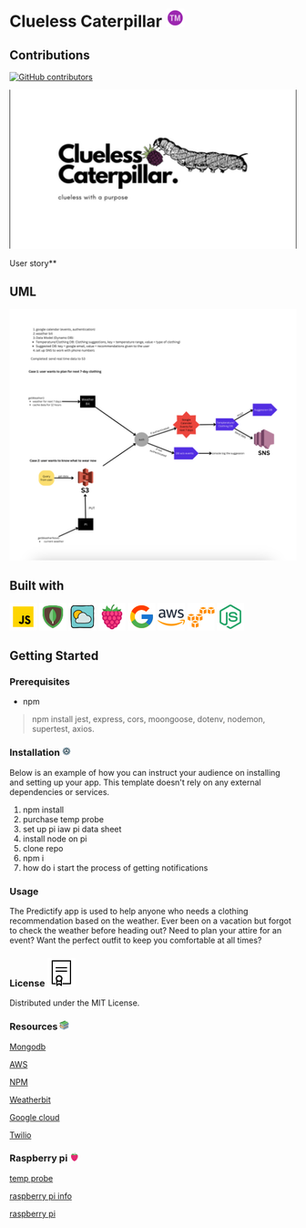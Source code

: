 # Clueless Caterpillar ![tm](/images/trademark2.png)

## Contributions

[![GitHub contributors](https://img.shields.io/github/contributors/<username>/<repository>.svg)](https://github.com/orgs/clueless-capybara/people)


![cluelessCaterpillars](/images/Logo.png)

User story**


## UML 

![uml](/images/uml.png)

## Built with

![js](/images/javascript.gif)
![mongo](/images/mongo.png)
![weather](/images/weather.png)
![rasp](/images/raspberry.png)
![google](/images/google.png)
![aws](/images/amazon-web-services.png)
![s3](/images/amazon-s3.png)
![express](/images/node-js-48.png)

## Getting Started

### Prerequisites

* npm

> npm install jest, express, cors, moongoose, dotenv, nodemon, supertest, axios.

### Installation ![gear](/images/gear.png)

Below is an example of how you can instruct your audience on installing and setting up your app. This template doesn't rely on any external dependencies or services.

1. npm install
2. purchase temp probe
3. set up pi iaw pi data sheet
4. install node on pi
5. clone repo
6. npm i
7. how do i start the process of getting notifications

### Usage

The Predictify app is used to help anyone who needs a clothing recommendation based on the weather.
Ever been on a vacation but forgot to check the weather before heading out? Need to plan your attire for an event?
Want the perfect outfit to keep you comfortable at all times?

### License ![license](/images/license.gif)

Distributed under the MIT License.

### Resources ![books](/images/books2.png)

[Mongodb](https://www.mongodb.com/)

[AWS](https://aws.amazon.com/console/)

[NPM](https://www.npmjs.com/package/npm)

[Weatherbit](https://www.weatherbit.io/)

[Google cloud](https://cloud.google.com/)

[Twilio](https://www.twilio.com/en-us)

### Raspberry pi ![rasp](/images/raspberry2.png)

[temp probe](https://www.amazon.com/dp/B078SVZB1X?ref=ppx_pop_mob_ap_share)

[raspberry pi info](https://projects.raspberrypi.org/en/projects/raspberry-pi-getting-started)

[raspberry pi](https://www.amazon.com/ELEMENT-Element14-Raspberry-Pi-Motherboard/dp/B07P4LSDYV/ref=sr_1_4?crid=3LEAKDJZH0J07&keywords=raspberry+pi&qid=1683144620&sprefix=raspberry+pi%2Caps%2C164&sr=8-4)
